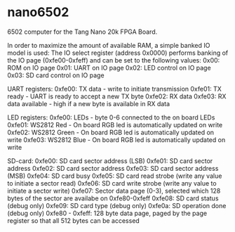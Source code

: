 # nano6502
6502 computer for the Tang Nano 20k FPGA Board.

In order to maximize the amount of available RAM, a simple banked IO model is used:
The IO select register (address 0x0000) performs banking of the IO page (0xfe00-0xfeff) and can be set to the following values:
0x00: ROM on IO page
0x01: UART on IO page
0x02: LED control on IO page
0x03: SD card control on IO page

UART registers:
0xfe00:  TX data - write to initiate transmission
0xfe01:  TX ready - UART is ready to accept a new TX byte
0xfe02:  RX data
0xfe03:  RX data available - high if a new byte is available in RX data

LED registers:
0xfe00:  LEDs - byte 0-6 connected to the on board LEDs
0xfe01:  WS2812 Red - On board RGB led is automatically updated on write
0xfe02:  WS2812 Green - On board RGB led is automatically updated on write
0xfe03:  WS2812 Blue - On board RGB led is automatically updated on write

SD-card:
0xfe00:  SD card sector address (LSB)
0xfe01:  SD card sector address
0xfe02:  SD card sector address
0xfe03:  SD card sector address (MSB)
0xfe04:  SD card busy
0xfe05:  SD card read strobe (write any value to initiate a sector read)
0xfe06:  SD card write strobe (write any value to initiate a sector write)
0xfe07:  Sector data page (0-3), selected which 128 bytes of the sector are availabe on 0xfe80-0xfeff
0xfe08:  SD card status (debug only)
0xfe09:  SD card type (debug only)
0xfe0a:  SD operation done (debug only)
0xfe80 - 0xfeff: 128 byte data page, paged by the page register so that all 512 bytes can be accessed

